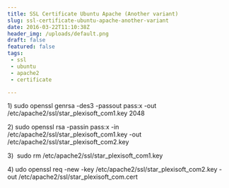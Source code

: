 ```yaml
---
title: SSL Certificate Ubuntu Apache (Another variant)
slug: ssl-certificate-ubuntu-apache-another-variant
date: 2016-03-22T11:10:38Z
header_img: /uploads/default.png
draft: false
featured: false
tags:
 - ssl
 - ubuntu
 - apache2
 - certificate

---
```

<p>1)&nbsp;sudo openssl genrsa -des3 -passout pass:x -out /etc/apache2/ssl/star_plexisoft_com1.key 2048</p>
<p>2)&nbsp;sudo openssl rsa -passin pass:x -in /etc/apache2/ssl/star_plexisoft_com1.key -out /etc/apache2/ssl/star_plexisoft_com2.key</p>
<p>3)&nbsp;&nbsp;sudo rm /etc/apache2/ssl/star_plexisoft_com1.key</p>
<p>4)&nbsp;udo openssl req -new -key /etc/apache2/ssl/star_plexisoft_com2.key -out /etc/apache2/ssl/star_plexisoft_com.cert</p>